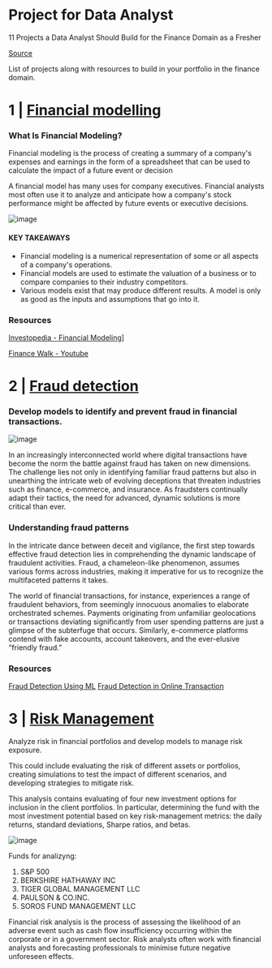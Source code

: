 # Project for Data Analyst
 11 Projects a Data Analyst Should Build for the Finance Domain as a Fresher

 [Source](https://www.linkedin.com/pulse/11-projects-data-analyst-should-build-finance-domain-ramchandani/)

 List of projects along with resources to build in your portfolio in the finance domain.

# 1 | [Financial modelling](https://github.com/RishavRaj20/ProjectforAnalyst/tree/main/two-sigma-financial-modeling)
   ### What Is Financial Modeling?

   Financial modeling is the process of creating a summary of a company's expenses and earnings in the form of a spreadsheet that can be used to calculate the 
   impact of a future event or decision

   A financial model has many uses for company executives. Financial analysts most often use it to analyze and anticipate how a company's stock performance 
   might be affected by future events or executive decisions.

   ![image](https://github.com/RishavRaj20/ProjectforAnalyst/assets/81917305/02f70fd2-96ff-4e41-b576-23803649b1b8)


   #### KEY TAKEAWAYS
   <ul>
     <li>Financial modeling is a numerical representation of some or all aspects of a company's operations.</li>
     <li>Financial models are used to estimate the valuation of a business or to compare companies to their industry competitors.</li>
     <li>Various models exist that may produce different results. A model is only as good as the inputs and assumptions that go into it.</li>
   </ul>

   ### Resources
   
   [Investopedia - Financial Modeling](https://www.investopedia.com/terms/f/financialmodeling.asp)]
      
   [Finance Walk - Youtube](https://www.youtube.com/@AvadhutNigudkar/featuredhttps://www.youtube.com/@AvadhutNigudkar/featured)

 # 2 | [Fraud detection](https://github.com/RishavRaj20/ProjectforAnalyst/tree/main/IEEE-CIS%20Fraud%20Detection)

   ### Develop models to identify and prevent fraud in financial transactions. 

   ![image](https://github.com/RishavRaj20/ProjectforAnalyst/assets/81917305/7912c815-3b59-422b-9ee3-4ddceb93ea20)

   In an increasingly interconnected world where digital transactions have become the norm the battle against fraud has taken on new dimensions. The challenge 
   lies not only in identifying familiar fraud patterns but also in unearthing the intricate web of evolving deceptions that threaten industries such as 
   finance, e-commerce, and insurance. As fraudsters continually adapt their tactics, the need for advanced, dynamic solutions is more critical than ever.

   ### Understanding fraud patterns

   In the intricate dance between deceit and vigilance, the first step towards effective fraud detection lies in comprehending the dynamic landscape of 
   fraudulent activities. Fraud, a chameleon-like phenomenon, assumes various forms across industries, making it imperative for us to recognize the  
   multifaceted patterns it takes.

   The world of financial transactions, for instance, experiences a range of fraudulent behaviors, from seemingly innocuous anomalies to elaborate orchestrated 
   schemes. Payments originating from unfamiliar geolocations or transactions deviating significantly from user spending patterns are just a glimpse of the 
   subterfuge that occurs. Similarly, e-commerce platforms contend with fake accounts, account takeovers, and the ever-elusive “friendly fraud.”

   ### Resources

   [Fraud Detection Using ML](https://www.datasciencecentral.com/fraud-detection-using-machine-learning-unmasking-deceptive-patterns/)
   [Fraud Detection in Online Transaction](https://github.com/sharmaroshan/Fraud-Detection-in-Online-Transactions)

   
# 3 | [Risk Management](https://github.com/RishavRaj20/ProjectforAnalyst/tree/main/Analyzing-Portfolio)

   Analyze risk in financial portfolios and develop models to manage risk exposure. 
   
  This could include evaluating the risk of different assets or portfolios, creating simulations to test the impact of different scenarios, and developing strategies to mitigate risk.

  This analysis contains evaluating of four new investment options for inclusion in the client portfolios. In particular, determining the fund with the most investment potential based on key risk-management metrics: the daily returns, standard deviations, Sharpe ratios, and betas.

  ![image](https://github.com/RishavRaj20/ProjectforAnalyst/assets/81917305/bd6bc753-74b1-41a9-8e3c-c7de7b9358a7)

  Funds for analizyng:
   <ol>
     <li>S&P 500</li>
     <li>BERKSHIRE HATHAWAY INC</li>
     <li>TIGER GLOBAL MANAGEMENT LLC</li>
     <li>PAULSON & CO.INC.</li>
     <li>SOROS FUND MANAGEMENT LLC</li>
   </ol>

Financial risk analysis is the process of assessing the likelihood of an adverse event such as cash flow insufficiency occurring within the corporate or in a government sector. Risk analysts often work with financial analysts and forecasting professionals to minimise future negative unforeseen effects.

